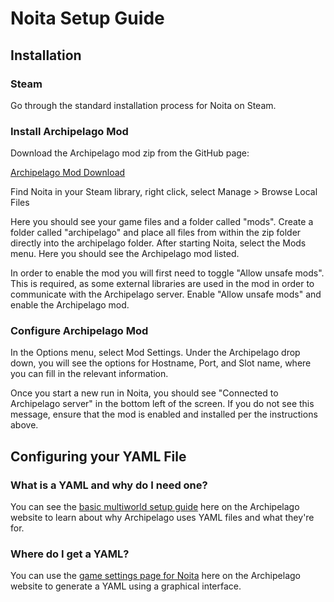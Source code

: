# Noita Setup Guide

## Installation

### Steam

Go through the standard installation process for Noita on Steam.

### Install Archipelago Mod

Download the Archipelago mod zip from the GitHub page:

[Archipelago Mod Download](https://github.com/DaftBrit/NoitaArchipelago/archive/refs/heads/master.zip)

Find Noita in your Steam library, right click, select Manage > Browse Local Files

Here you should see your game files and a folder called "mods". Create a folder called "archipelago" and place all files
from within the zip folder directly into the archipelago folder. After starting Noita, select the Mods menu. Here you 
should see the Archipelago mod listed.

In order to enable the mod you will first need to toggle "Allow unsafe mods". This is required, as some external 
libraries are used in the mod in order to communicate with the Archipelago server. Enable "Allow unsafe mods" and enable
the Archipelago mod.

### Configure Archipelago Mod

In the Options menu, select Mod Settings. Under the Archipelago drop down, you will see the options for Hostname, Port,
and Slot name, where you can fill in the relevant information.

Once you start a new run in Noita, you should see "Connected to Archipelago server" in the bottom left of the screen. If
you do not see this message, ensure that the mod is enabled and installed per the instructions above.

## Configuring your YAML File
### What is a YAML and why do I need one?
You can see the [basic multiworld setup guide](/tutorial/Archipelago/setup/en) here on the Archipelago website to learn 
about why Archipelago uses YAML files and what they're for.

### Where do I get a YAML?
You can use the [game settings page for Noita](/games/Noita/player-settings) here on the Archipelago website to 
generate a YAML using a graphical interface.
